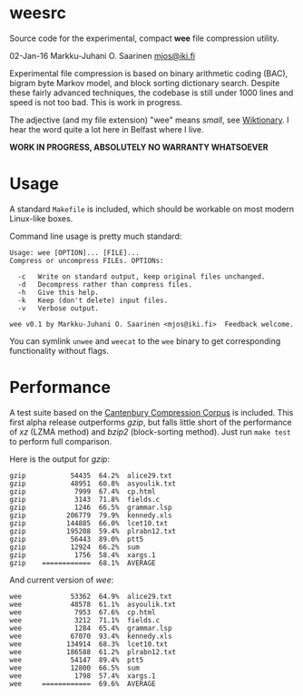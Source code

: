 weesrc
======

Source code for the experimental, compact **wee** file compression utility.

02-Jan-16  Markku-Juhani O. Saarinen  <mjos@iki.fi>

Experimental file compression is based on binary arithmetic coding (BAC),
bigram byte Markov model, and block sorting dictionary search.
Despite these fairly advanced techniques, the codebase is still under 1000
lines and speed is not too bad. This is work in progress.

The adjective (and my file extension) "wee" means *small*, see
[Wiktionary](https://en.wiktionary.org/wiki/wee#Adjective).
I hear the word quite a lot here in Belfast where I live.


**WORK IN PROGRESS, ABSOLUTELY NO WARRANTY WHATSOEVER**

# Usage

A standard `Makefile` is included, which should be workable on most
modern Linux-like boxes.

Command line usage is pretty much standard:
```
Usage: wee [OPTION]... [FILE]...
Compress or uncompress FILEs. OPTIONs:

  -c   Write on standard output, keep original files unchanged.
  -d   Decompress rather than compress files.
  -h   Give this help.
  -k   Keep (don't delete) input files.
  -v   Verbose output.

wee v0.1 by Markku-Juhani O. Saarinen <mjos@iki.fi>  Feedback welcome.
```
You can symlink `unwee` and `weecat` to the
`wee` binary to get corresponding functionality without flags.

# Performance

A test suite based on the
[Cantenbury Compression Corpus](http://corpus.canterbury.ac.nz/) is included.
This first alpha release outperforms *gzip*, but falls little short of the
performance of *xz* (LZMA method) and *bzip2* (block-sorting method).
Just run `make test` to perform full comparison.

Here is the output for *gzip*:
```
gzip           54435  64.2%  alice29.txt
gzip           48951  60.8%  asyoulik.txt
gzip            7999  67.4%  cp.html
gzip            3143  71.8%  fields.c
gzip            1246  66.5%  grammar.lsp
gzip          206779  79.9%  kennedy.xls
gzip          144885  66.0%  lcet10.txt
gzip          195208  59.4%  plrabn12.txt
gzip           56443  89.0%  ptt5
gzip           12924  66.2%  sum
gzip            1756  58.4%  xargs.1
gzip    ============  68.1%  AVERAGE
```

And current version of *wee*:
```
wee 	       53362  64.9%  alice29.txt
wee     	   48578  61.1%  asyoulik.txt
wee 	        7953  67.6%  cp.html
wee 	        3212  71.1%  fields.c
wee 	        1284  65.4%  grammar.lsp
wee     	   67070  93.4%  kennedy.xls
wee 	      134914  68.3%  lcet10.txt
wee     	  186588  61.2%  plrabn12.txt
wee 	       54147  89.4%  ptt5
wee     	   12800  66.5%  sum
wee 	        1798  57.4%  xargs.1
wee		============  69.6%  AVERAGE
```

